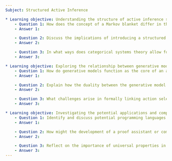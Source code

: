 ```yaml
---
Subject: Structured Active Inference

* Learning objective: Understanding the structure of active inference systems in relation to categorical systems theory.
    - Question 1: How does the concept of a Markov blanket differ in the context of active inference compared to traditional statistics, particularly in terms of its role in defining an agent's interface with the environment?
    - Answer 1: 

    - Question 2: Discuss the implications of introducing a structured interface in active inference. How does this concept enhance the flexibility and adaptability of the agent's actions and observations?
    - Answer 2:

    - Question 3: In what ways does categorical systems theory allow for the precise formulation of morphisms, and how do these morphisms facilitate the comparison of different active inference systems?
    - Answer 3:

* Learning objective: Exploring the relationship between generative models and action selection in structured active inference.
    - Question 1: How do generative models function as the core of an agent's conscious experience, and what role does the controller play in mediating actions based on these models?
    - Answer 1:

    - Question 2: Explain how the duality between the generative model and the controller can inform our understanding of action selection in active inference. What are the implications for modeling complex systems?
    - Answer 2:

    - Question 3: What challenges arise in formally linking action selection processes to perceptual inference within the framework of structured active inference, and how might these challenges be addressed?
    - Answer 3:

* Learning objective: Investigating the potential applications and computational tools for structured active inference.
    - Question 1: Identify and discuss potential programming languages or frameworks that could facilitate the exploration of structured active inference systems. What features would make them suitable for this purpose?
    - Answer 1:

    - Question 2: How might the development of a proof assistant or computational tools based on categorical systems theory enhance the practical application of active inference in modeling complex systems?
    - Answer 2:

    - Question 3: Reflect on the importance of universal properties in active inference. How might these properties guide the design of algorithms for action selection and state inference in artificial agents?
    - Answer 3:
---
```

